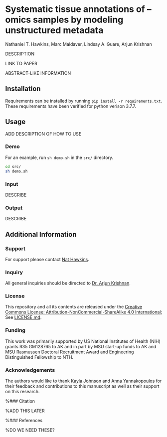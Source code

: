 # Systematic tissue annotations of –omics samples by modeling unstructured metadata

Nathaniel T. Hawkins, Marc Maldaver, Lindsay A. Guare, Arjun Krishnan

DESCRIPTION

LINK TO PAPER

ABSTRACT-LIKE INFORMATION

## Installation

Requirements can be installed by running `pip install -r requirements.txt`. These requirements have been verified for python verison 3.7.7.

## Usage

ADD DESCRIPTION OF HOW TO USE

### Demo

For an example, run `sh demo.sh` in the `src/` directory.

```bash
cd src/
sh demo.sh
```

### Input

DESCRIBE

### Output

DESCRIBE

## Additional Information

### Support
For support please contact [Nat Hawkins](hawki235@msu.edu).

### Inquiry
All general inquiries should be directed to [Dr. Arjun Krishnan](arjun@msu.edu).

### License
This repository and all its contents are released under the [Creative Commons License: Attribution-NonCommercial-ShareAlike 4.0 International](https://creativecommons.org/licenses/by-nc-sa/4.0/legalcode); See [LICENSE.md](https://github.com/krishnanlab/NLP-ML_Annotation/blob/main/LICENSE).


### Funding

This work was primarily supported by US National Institutes of Health (NIH) grants R35 GM128765 to AK and in part by MSU start-up funds to AK and MSU Rasmussen Doctoral Recruitment Award and Engineering Distinguished Fellowship to NTH.

### Acknowledgements

The authors would like to thank [Kayla Johnson](https://sites.google.com/view/kaylajohnson/home) and [Anna Yannakopoulos](https://yannakopoulos.github.io/) for their feedback and contributions to this manuscript as well as their support on this research.

%### Citation

%ADD THIS LATER

%### References

%DO WE NEED THESE?
